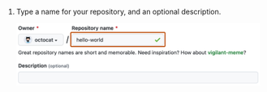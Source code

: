 1. Type a name for your repository, and an optional description.

   ![Screenshot of a the first step in creating a repository. The "Repository name" field contains the text "hello-world" and is outlined in orange.](/assets/images/help/repository/create-repository-name.png)
